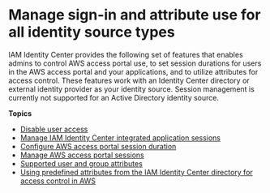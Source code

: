 # Manage sign\-in and attribute use for all identity source types<a name="manage-your-identity-source-attribute-use"></a>

IAM Identity Center provides the following set of features that enables admins to control AWS access portal use, to set session durations for users in the AWS access portal and your applications, and to utilize attributes for access control\. These features work with an Identity Center directory or external identity provider as your identity source\. Session management is currently not supported for an Active Directory identity source\.

**Topics**
+ [Disable user access](disableuser.md)
+ [Manage IAM Identity Center integrated application sessions](manage-app-session.md)
+ [Configure AWS access portal session duration](configure-user-session.md)
+ [Manage AWS access portal sessions](manage-user-session.md)
+ [Supported user and group attributes](supported-attributes.md)
+ [Using predefined attributes from the IAM Identity Center directory for access control in AWS](using-predefined-attributes.md)